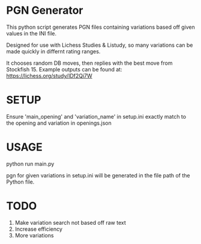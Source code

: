 # PGN Generator

This python script generates PGN files containing variations based off given values in the INI file. 

Designed for use with Lichess Studies & Listudy, so many variations can be made quickly in differnt rating ranges.

It chooses random DB moves, then replies with the best move from Stockfish 15. Example outputs can be found at: https://lichess.org/study/IDf2Qi7W


# SETUP

Ensure 'main_opening' and 'variation_name' in setup.ini exactly match to the opening and variation in openings.json



# USAGE

python run main.py

pgn for given variations in setup.ini will be generated in the file path of the Python file.



# TODO 

1. Make variation search not based off raw text 
2. Increase efficiency 
3. More variations
